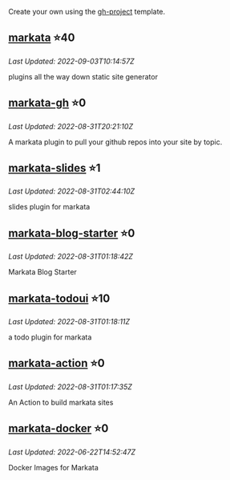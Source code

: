 
Create your own using the
[gh-project](https://github.com/WaylonWalker/gh-projects/generate) template.


## [markata](https://github.com/WaylonWalker/markata) ⭐40
_Last Updated: 2022-09-03T10:14:57Z_

plugins all the way down static site generator

## [markata-gh](https://github.com/WaylonWalker/markata-gh) ⭐0
_Last Updated: 2022-08-31T20:21:10Z_

A markata plugin to pull your github repos into your site by topic.

## [markata-slides](https://github.com/WaylonWalker/markata-slides) ⭐1
_Last Updated: 2022-08-31T02:44:10Z_

slides plugin for markata

## [markata-blog-starter](https://github.com/WaylonWalker/markata-blog-starter) ⭐0
_Last Updated: 2022-08-31T01:18:42Z_

Markata Blog Starter

## [markata-todoui](https://github.com/WaylonWalker/markata-todoui) ⭐10
_Last Updated: 2022-08-31T01:18:11Z_

a todo plugin for markata

## [markata-action](https://github.com/WaylonWalker/markata-action) ⭐0
_Last Updated: 2022-08-31T01:17:35Z_

An Action to build markata sites

## [markata-docker](https://github.com/WaylonWalker/markata-docker) ⭐0
_Last Updated: 2022-06-22T14:52:47Z_

Docker Images for Markata
